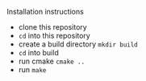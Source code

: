 Installation instructions

  - clone this repository
  - `cd` into this repository
  - create a build directory `mkdir build`
  - `cd` into build
  - run cmake `cmake ..`
  - run `make`
